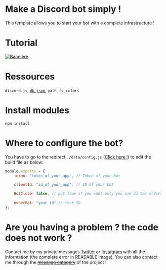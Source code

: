 # Make a Discord bot simply !
This template allows you to start your bot with a complete infrastructure !

# Tutorial
[![Bannière](http://img.youtube.com/vi/LLTMeutpcyw/0.jpg)](https://www.youtube.com/watch?v=LLTMeutpcyw "FR - Faire un bot #discord (v14) 🖥️")

# Ressources
`discord.js`, <a href="https://github.com/Cut0x/db-json">`db-json`</a>, `path`, `fs`, `colors`

# Install modules
```
npm install
```

# Where to configure the bot?
You have to go to the redirect `./data/config.js` (<a href="https://github.com/Cut0x/start-discord-bot/blob/main/data/config.js">Click here !</a>) to edit the build file as below:
```js
module.exports = {
    token: "token_of_your_app", // Token of your bot

    clientId: "id_of_your_app", // ID of your bot

    BotClose: false, // put true if you want only you can do the orders
    
    ownerBot: "your_id" // Your ID
};
```

# Are you having a problem ? the code does not work ?
Contact me by my private messages <a href="https://twitter.com/Cut0x_">Twitter</a> or <a href="https://instagram.com/valloic_">Instagram</a> with all the information (the complete error in READABLE image).
You can also contact me through the ~~<a href="https://github.com/Cut0x/start-discord-bot/discussions/1">message category</a>~~ of the project !
